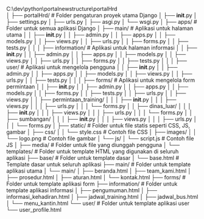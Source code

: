 C:\dev\python\portalnewstructure\portalHrd\
│
├── portalHrd/                # Folder pengaturan proyek utama Django
│   ├── __init__.py
│   ├── settings.py
│   ├── urls.py
│   ├── asgi.py
│   └── wsgi.py
│
├── apps/                     # Folder untuk semua aplikasi Django
│   ├── main/                 # Aplikasi untuk halaman utama
│   │   ├── __init__.py
│   │   ├── admin.py
│   │   ├── apps.py
│   │   ├── models.py
│   │   ├── views.py
│   │   ├── urls.py
│   │   ├── forms.py
│   │   ├── tests.py
│   │
│   ├── information/          # Aplikasi untuk halaman informasi
│   │   ├── __init__.py
│   │   ├── admin.py
│   │   ├── apps.py
│   │   ├── models.py
│   │   ├── views.py
│   │   ├── urls.py
│   │   ├── forms.py
│   │   ├── tests.py
│   │
│   ├── user/                 # Aplikasi untuk mengelola pengguna
│   │   ├── __init__.py
│   │   ├── admin.py
│   │   ├── apps.py
│   │   ├── models.py
│   │   ├── views.py
│   │   ├── urls.py
│   │   ├── tests.py
│   │
│   ├── forms/                # Aplikasi untuk mengelola form permintaan
│   │   ├── __init__.py
│   │   ├── admin.py
│   │   ├── apps.py
│   │   ├── models.py
│   │   ├── forms.py
│   │   ├── tests.py
│   │   ├── urls.py
│   │   ├── views.py
│   │   ├── permintaan_training/
│   │   │   ├── __init__.py
│   │   │   ├── views.py
│   │   │   ├── urls.py
│   │   │   └── forms.py
│   │   ├── dinas_luar/
│   │   │   ├── __init__.py
│   │   │   ├── views.py
│   │   │   ├── urls.py
│   │   │   └── forms.py
│   │   ├── sumbangan/
│   │   │   ├── __init__.py
│   │   │   ├── views.py
│   │   │   ├── urls.py
│   │   │   └── forms.py
│
├── static/                   # Folder untuk file statis seperti CSS, JS, gambar
│   ├── css/
│   │   └── style.css         # Contoh file CSS
│   ├── images/
│   │   └── logo.png          # Contoh file gambar
│   └── js/
│       └── script.js         # Contoh file JS
│
├── media/                    # Folder untuk file yang diunggah pengguna
│
└── templates/                # Folder untuk template HTML yang digunakan di seluruh aplikasi
    ├── base/                 # Folder untuk template dasar
    │   └── base.html         # Template dasar untuk seluruh aplikasi
    ├── main/                 # Folder untuk template aplikasi utama
    │   └── main/
    │       ├── beranda.html
    │       ├── team_kami.html
    │       ├── prosedur.html
    │       ├── aturan.html
    │       └── kontak.html
    ├── forms/                # Folder untuk template aplikasi form
    ├── information/          # Folder untuk template aplikasi informasi
    │   ├── pengumuman.html
    │   ├── informasi_kehadiran.html
    │   ├── jadwal_training.html
    │   ├── jadwal_bus.html
    │   └── menu_kantin.html
    └── user/                 # Folder untuk template aplikasi user
        └── user_profile.html
